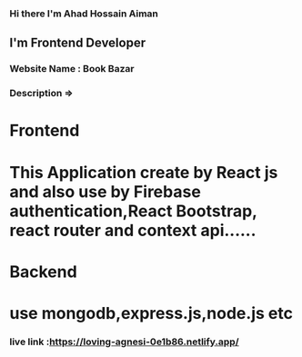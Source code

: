 ### Hi there I'm Ahad Hossain Aiman

## I'm Frontend Developer

### Website Name : Book Bazar

### Description =>

# Frontend

# This Application create by React js and also use by Firebase authentication,React Bootstrap, react router and context api......

# Backend

# use mongodb,express.js,node.js etc

### live link :https://loving-agnesi-0e1b86.netlify.app/